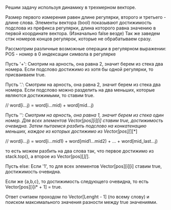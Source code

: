 Решим задачу используя динамику в трехмерном векторе.

Размер первого измерения равен длине регулярки, второго и третьего - длине слова.
Элементы вектора (bool) показывают достижимость подслова из префикса регулярки, длина
которого равна значению в первой координате вектора. (Изначально false везде)
Так же заведем стэк номеров концов регулярок, которые не обрабатываем сразу.

Рассмотрим различные возможные операции в регулярном выражении:
POS - номер в 0 индексации символа в регулярке

Пусть '+':
Смотрим на арность, она равна 2, значит берем из стека два номера.
Если подслово достижимо из хотя бы одной регулярки, то присваиваем true.

Пусть '.':
Смотрим на арность, она равна 2, значит берем из стека два номера.
Если подслово можно разделить на два меньших, которые являются достижимыми, то ставим true.

//  word[i...j) = word[i...mid) + word[mid...j)

Пусть '*':
Смотрим на арность, она равна 1, значит берем из стека один номер.
Для всех элементов Vector[pos][i][i] ставим true, достижимость очевидна.
Затем пытаемся разбить подслово на конкатенацию меньших, каждое из которых достижимо из 
Vector[pos][*][*]

// word[i...j) = word[i...mid1) + word[mid1...mid2) + ... + word[mid_last...j)

то есть можем разбить на два слова так, что первое достижимо из stack.top(), а
второе из Vector[pos][*][*].

Пусть else:
Если '1', то для всех элементов Vector[pos][i][i] ставим true, достижимость очевидна.

Если же {a,b,c}, то достижимость следующего очевидна, то есть Vector[pos][i]i* + 1] = true.

Ответ считаем проходом по Vector[Lenght - 1] (по всему слову) и поиском максимального значения 
разности между true значениями.